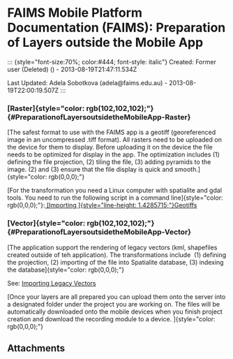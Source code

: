 FAIMS Mobile Platform Documentation (FAIMS): Preparation of Layers outside the Mobile App
=========================================================================================

::: {style="font-size:70%; color:#444; font-style: italic"}
Created: Former user (Deleted) () - 2013-08-19T21:47:11.534Z

Last Updated: Adela Sobotkova (adela\@faims.edu.au) -
2013-08-19T22:00:19.507Z
:::

<div>

### [Raster]{style="color: rgb(102,102,102);"} {#PreparationofLayersoutsidetheMobileApp-Raster}

[The safest format to use with the FAIMS app is a geotiff (georeferenced
image in an uncompressed .tiff format). All rasters need to be uploaded
on the device for them to display. Before uploading it on the device the
file needs to be optimized for display in the app. The optimization
includes (1) defining the file projection, (2) tiling the file, (3)
adding pyramids to the image. (2) and (3) ensure that the file display
is quick and smooth.]{style="color: rgb(0,0,0);"}

[For the transformation you need a Linux computer with spatialite and
gdal tools. You need to run the following script in a command
line]{style="color: rgb(0,0,0);"}:[ [Importing
]{style="line-height: 1.4285715;"}Geotiffs](../FAIMS/Importing+GeoTiffs+into+FAIMS+Android+App.html)

### [Vector]{style="color: rgb(102,102,102);"} {#PreparationofLayersoutsidetheMobileApp-Vector}

[The application support the rendering of legacy vectors (kml,
shapefiles created outside of teh application). The transformations
include  (1) defining the projection, (2) importing of the file into
Spatialite database, (3) indexing the
database]{style="color: rgb(0,0,0);"}

See: [Importing Legacy
Vectors](../FAIMS/Importing+Shape+files+into+Spatialite+Database.html)

[Once your layers are all prepared you can upload them onto the server
into a designated folder under the project you are working on. The files
will be automatically downloaded onto the mobile devices when you finish
project creation and download the recording module to a device.
]{style="color: rgb(0,0,0);"}

</div>

Attachments
-----------

